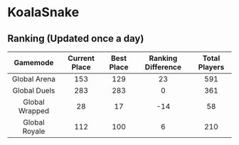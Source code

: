 # KoalaSnake

## Ranking (Updated once a day)
| Gamemode | Current Place | Best Place | Ranking Difference | Total Players |
|:--------:|:-------------:|:----------:|:------------------:|:-------------:|
| Global Arena | 153 | 129 | 23 | 591 |
| Global Duels | 283 | 283 | 0 | 361 |
| Global Wrapped | 28 | 17 | -14 | 58 |
| Global Royale | 112 | 100 | 6 | 210 |

